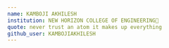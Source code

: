 ```yaml
---
name: KAMBOJI AKHILESH
institution: NEW HORIZON COLLEGE OF ENGINEERING🚩
quote: never trust an atom it makes up everything 
github_user: KAMBOJIAKHILESH
---
```

